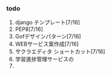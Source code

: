 ### todo
1. django テンプレート[7/16]
2. PEP8[7/16]
3. Gofデザインパターン[7/16]
4. WEBサービス案作成[7/16]
5. サクラエディタ ショートカット[7/16]
6. 学習進捗管理サービスの
7.
